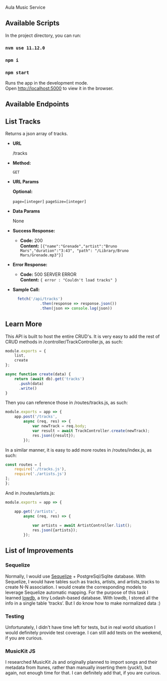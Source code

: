 Aula Music Service

## Available Scripts

In the project directory, you can run:
### `nvm use 11.12.0`
### `npm i`
### `npm start`

Runs the app in the development mode.<br>
Open [http://localhost:5000](http://localhost:5000) to view it in the browser.

## Available Endpoints

**List Tracks**
----
  Returns a json array of tracks.

* **URL**

  /tracks

* **Method:**

  `GET`

*  **URL Params**

   **Optional:**

   `page=[integer]`
   `pageSize=[integer]`

* **Data Params**

  None

* **Success Response:**

  * **Code:** 200 <br />
    **Content:** `[{"name":"Grenade","artist":"Bruno Mars","duration":"3:43", "path": "/Library/Bruno Mars/Grenade.mp3"}]`

* **Error Response:**

  * **Code:** 500 SERVER ERROR <br />
    **Content:** `{ error : "Couldn't load tracks" }`

* **Sample Call:**

  ```javascript
    fetch('/api/tracks')
              .then(response => response.json())
              .then(json => console.log(json))
  ```
## Learn More
This API is built to host the entire CRUD's. It is very easy to add the rest of CRUD methods in /controller/TrackController.js, as such:
```javascript
module.exports = {
    list,
    create
};

async function create(data) {
    return (await db).get('tracks')
      .push(data)
      .write()
}
```
Then you can reference those in /routes/tracks.js, as such:
```javascript
module.exports = app => {
    app.post('/tracks',
        async (req, res) => {
            var newTrack = req.body;
            var result = await TrackController.create(newTrack);
            res.json({result});
        });
 ```

In a similar manner, it is easy to add more routes in /routes/index.js, as such:
```javascript
const routes = [
    require('./tracks.js'),
    require('./artists.js')
];
};
```
  
And in /routes/artists.js:

```javascript
module.exports = app => {

    app.get('/artists',
        async (req, res) => {
            
            var artists = await ArtistController.list();
            res.json({artists});
        });
 ```

## List of Improvements

### Sequelize
Normally, I would use [Sequelize](http://docs.sequelizejs.com/) + PostgreSql/Sqlite database. With Sequelize, I would have tables such as tracks, artists, and artists_tracks to create N-N association. I would create the corresponding models to leverage Sequelize automatic mapping.
For the purpose of this task I learned [lowdb](https://github.com/typicode/lowdb), a tiny Lodash-based database. With lowdb, I stored all the info in a single table ‘tracks’. But I do know how to make normalized data :)

### Testing
Unfortunately, I didn't have time left for tests, but in real world situation I would definitely provide test coverage. I can still add tests on the weekend, if you are curious.

### MusicKit JS
I researched MusicKit Js and originally planned to import songs and their metadata from Itunes,
rather than manually inserting them (yuck!), but again, not enough time for that. I can definitely add that, if you are curious.
